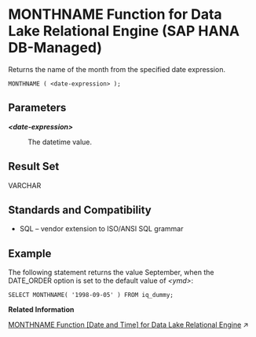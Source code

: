 <!-- loio2a2b0c17b30f48c296c26c8fb26c7ace -->

# MONTHNAME Function for Data Lake Relational Engine \(SAP HANA DB-Managed\)

Returns the name of the month from the specified date expression.



```
MONTHNAME ( <date-expression> );
```



<a name="loio2a2b0c17b30f48c296c26c8fb26c7ace__section_nbr_w2n_vrb"/>

## Parameters


<dl>
<dt><b>

*<date-expression\>*

</b></dt>
<dd>

The datetime value.



</dd>
</dl>



<a name="loio2a2b0c17b30f48c296c26c8fb26c7ace__section_tk4_x2n_vrb"/>

## Result Set

VARCHAR



<a name="loio2a2b0c17b30f48c296c26c8fb26c7ace__section_ary_x2n_vrb"/>

## Standards and Compatibility

-   SQL – vendor extension to ISO/ANSI SQL grammar



<a name="loio2a2b0c17b30f48c296c26c8fb26c7ace__section_gyn_y2n_vrb"/>

## Example

The following statement returns the value September, when the DATE\_ORDER option is set to the default value of *<ymd\>*:

```
SELECT MONTHNAME( '1998-09-05' ) FROM iq_dummy;
```

**Related Information**  


[MONTHNAME Function \[Date and Time\] for Data Lake Relational Engine](https://help.sap.com/viewer/19b3964099384f178ad08f2d348232a9/2024_1_QRC/en-US/a566193184f2101587e8896021cbc6c7.html "Returns the name of the month from the specified date expression.") :arrow_upper_right:

